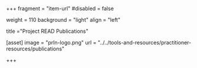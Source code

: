 +++
fragment = "item-url"
#disabled = false

weight = 110
background = "light"
align = "left"

title ="Project READ Publications"

[asset]
  image = "prln-logo.png"
  url = "../../tools-and-resources/practitioner-resources/publications"

+++




  

  

